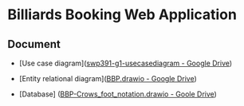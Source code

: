 

# Billiards Booking Web Application

## Document

- [Use case diagram]([swp391-g1-usecasediagram - Google Drive](https://drive.google.com/file/d/1HfEVQaANPcdVjBzUUeHJTZe6L87lEyyT/view?usp=sharing))

- [Entity relational diagram]([BBP.drawio - Google Drive](https://drive.google.com/file/d/1rvTZPWQv4poc__10mRtFpEu1PKdgNZnD/view?usp=sharing))

- [Database] ([BBP-Crows_foot_notation.drawio - Goole Drive](https://drive.google.com/file/d/1P4oTjxPkMfTHm6KmfLF2HA_ZULMMdGgW/view))


